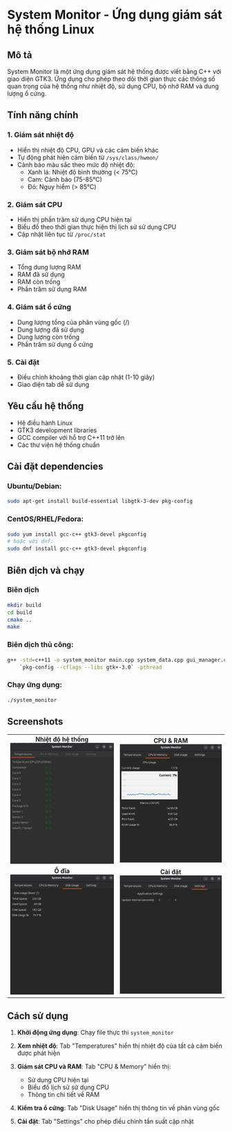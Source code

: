 # System Monitor - Ứng dụng giám sát hệ thống Linux

## Mô tả
System Monitor là một ứng dụng giám sát hệ thống được viết bằng C++ với giao diện GTK3. Ứng dụng cho phép theo dõi thời gian thực các thông số quan trọng của hệ thống như nhiệt độ, sử dụng CPU, bộ nhớ RAM và dung lượng ổ cứng.

## Tính năng chính

### 1. Giám sát nhiệt độ
- Hiển thị nhiệt độ CPU, GPU và các cảm biến khác
- Tự động phát hiện cảm biến từ `/sys/class/hwmon/`
- Cảnh báo màu sắc theo mức độ nhiệt độ:
  - Xanh lá: Nhiệt độ bình thường (< 75°C)
  - Cam: Cảnh báo (75-85°C)
  - Đỏ: Nguy hiểm (> 85°C)

### 2. Giám sát CPU
- Hiển thị phần trăm sử dụng CPU hiện tại
- Biểu đồ theo thời gian thực hiện thị lịch sử sử dụng CPU
- Cập nhật liên tục từ `/proc/stat`

### 3. Giám sát bộ nhớ RAM
- Tổng dung lượng RAM
- RAM đã sử dụng
- RAM còn trống
- Phần trăm sử dụng RAM

### 4. Giám sát ổ cứng
- Dung lượng tổng của phân vùng gốc (/)
- Dung lượng đã sử dụng
- Dung lượng còn trống
- Phần trăm sử dụng ổ cứng

### 5. Cài đặt
- Điều chỉnh khoảng thời gian cập nhật (1-10 giây)
- Giao diện tab dễ sử dụng

## Yêu cầu hệ thống
- Hệ điều hành Linux
- GTK3 development libraries
- GCC compiler với hỗ trợ C++11 trở lên
- Các thư viện hệ thống chuẩn

## Cài đặt dependencies

### Ubuntu/Debian:
```bash
sudo apt-get install build-essential libgtk-3-dev pkg-config
```

### CentOS/RHEL/Fedora:
```bash
sudo yum install gcc-c++ gtk3-devel pkgconfig
# hoặc với dnf:
sudo dnf install gcc-c++ gtk3-devel pkgconfig
```

## Biên dịch và chạy

### Biên dịch
```bash
mkdir build
cd build
cmake ..
make
```

### Biên dịch thủ công:
```bash
g++ -std=c++11 -o system_monitor main.cpp system_data.cpp gui_manager.cpp \
    `pkg-config --cflags --libs gtk+-3.0` -pthread
```

### Chạy ứng dụng:
```bash
./system_monitor
```

## Screenshots

<table> <tr> <td align="center"> <strong>Nhiệt độ hệ thống</strong><br> <img src="screenshots/Temperatures.png" width="400"/> </td> <td align="center"> <strong>CPU & RAM</strong><br> <img src="screenshots/CPU_Memory.png" width="400"/> </td> </tr> <tr> <td align="center"> <strong>Ổ đĩa</strong><br> <img src="screenshots/DiskUsage.png" width="400"/> </td> <td align="center"> <strong>Cài đặt</strong><br> <img src="screenshots/Setting.png" width="400"/> </td> </tr> </table>

## Cách sử dụng

1. **Khởi động ứng dụng**: Chạy file thực thi `system_monitor`

2. **Xem nhiệt độ**: Tab "Temperatures" hiển thị nhiệt độ của tất cả cảm biến được phát hiện

3. **Giám sát CPU và RAM**: Tab "CPU & Memory" hiển thị:
   - Sử dụng CPU hiện tại
   - Biểu đồ lịch sử sử dụng CPU
   - Thông tin chi tiết về RAM

4. **Kiểm tra ổ cứng**: Tab "Disk Usage" hiển thị thông tin về phân vùng gốc

5. **Cài đặt**: Tab "Settings" cho phép điều chỉnh tần suất cập nhật
